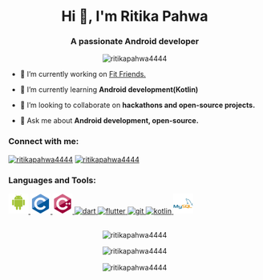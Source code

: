 <h1 align="center">Hi 👋, I'm Ritika Pahwa</h1>
<h3 align="center">A passionate Android developer</h3>

<p align="center"> <img src="https://komarev.com/ghpvc/?username=ritikapahwa4444&label=Profile%20views&color=0e75b6&style=flat" alt="ritikapahwa4444" /> </p>



- 🔭 I’m currently working on [Fit Friends.](https://github.com/RitikaPahwa4444/Fit_Friends.git)

- 🌱 I’m currently learning **Android development(Kotlin)**

- 👯 I’m looking to collaborate on **hackathons and open-source projects.**

- 💬 Ask me about **Android development, open-source.**

<h3 align="left">Connect with me:</h3>
<p align="left">
<a href="https://twitter.com/ritikapahwa4444" target="blank"><img align="center" src="https://raw.githubusercontent.com/rahuldkjain/github-profile-readme-generator/master/src/images/icons/Social/twitter.svg" alt="ritikapahwa4444" height="30" width="40" /></a>
<a href="https://linkedin.com/in/ritikapahwa4444" target="blank"><img align="center" src="https://raw.githubusercontent.com/rahuldkjain/github-profile-readme-generator/master/src/images/icons/Social/linked-in-alt.svg" alt="ritikapahwa4444" height="30" width="40" /></a>
</p>

<h3 align="left">Languages and Tools:</h3>
<p align="left"> <a href="https://developer.android.com" target="_blank" rel="noreferrer"> <img src="https://raw.githubusercontent.com/devicons/devicon/master/icons/android/android-original-wordmark.svg" alt="android" width="40" height="40"/> </a> <a href="https://www.cprogramming.com/" target="_blank" rel="noreferrer"> <img src="https://raw.githubusercontent.com/devicons/devicon/master/icons/c/c-original.svg" alt="c" width="40" height="40"/> </a> <a href="https://www.w3schools.com/cpp/" target="_blank" rel="noreferrer"> <img src="https://raw.githubusercontent.com/devicons/devicon/master/icons/cplusplus/cplusplus-original.svg" alt="cplusplus" width="40" height="40"/> </a> <a href="https://dart.dev" target="_blank" rel="noreferrer"> <img src="https://www.vectorlogo.zone/logos/dartlang/dartlang-icon.svg" alt="dart" width="40" height="40"/> </a> <a href="https://flutter.dev" target="_blank" rel="noreferrer"> <img src="https://www.vectorlogo.zone/logos/flutterio/flutterio-icon.svg" alt="flutter" width="40" height="40"/> </a> <a href="https://git-scm.com/" target="_blank" rel="noreferrer"> <img src="https://www.vectorlogo.zone/logos/git-scm/git-scm-icon.svg" alt="git" width="40" height="40"/> </a> <a href="https://kotlinlang.org" target="_blank" rel="noreferrer"> <img src="https://www.vectorlogo.zone/logos/kotlinlang/kotlinlang-icon.svg" alt="kotlin" width="40" height="40"/> </a> <a href="https://www.mysql.com/" target="_blank" rel="noreferrer"> <img src="https://raw.githubusercontent.com/devicons/devicon/master/icons/mysql/mysql-original-wordmark.svg" alt="mysql" width="40" height="40"/> </a> </p>
<h2></h2>

<p align="center"><img align="center" src="https://github-readme-stats.vercel.app/api/top-langs?username=ritikapahwa4444&show_icons=true&locale=en&layout=compact" alt="ritikapahwa4444" /></p>

<p align="center"><img align="center" src="https://github-readme-stats.vercel.app/api?username=ritikapahwa4444&show_icons=true&locale=en" alt="ritikapahwa4444" /></p>

<p align="center"><img align="center" src="https://github-readme-streak-stats.herokuapp.com/?user=ritikapahwa4444&" alt="ritikapahwa4444" /></p>

